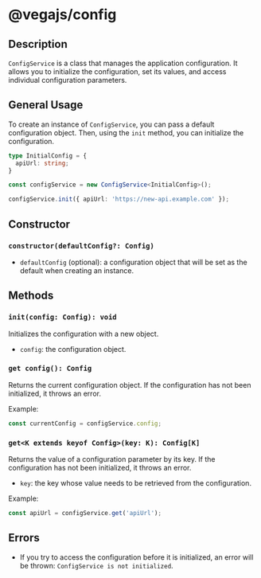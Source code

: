 # @vegajs/config

## Description

`ConfigService` is a class that manages the application configuration. It allows you to initialize the configuration, set its values, and access individual configuration parameters.

## General Usage

To create an instance of `ConfigService`, you can pass a default configuration object. Then, using the `init` method, you can initialize the configuration.

```typescript
type InitialConfig = {
  apiUrl: string;
}

const configService = new ConfigService<InitialConfig>();

configService.init({ apiUrl: 'https://new-api.example.com' });
```

## Constructor

### `constructor(defaultConfig?: Config)`

- `defaultConfig` (optional): a configuration object that will be set as the default when creating an instance.

## Methods

### `init(config: Config): void`

Initializes the configuration with a new object.

- `config`: the configuration object.

### `get config(): Config`

Returns the current configuration object. If the configuration has not been initialized, it throws an error.

Example:
```typescript
const currentConfig = configService.config;
```

### `get<K extends keyof Config>(key: K): Config[K]`

Returns the value of a configuration parameter by its key. If the configuration has not been initialized, it throws an error.

- `key`: the key whose value needs to be retrieved from the configuration.

Example:
```typescript
const apiUrl = configService.get('apiUrl');
```

## Errors

- If you try to access the configuration before it is initialized, an error will be thrown: `ConfigService is not initialized`.
